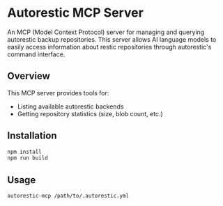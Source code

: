 # Autorestic MCP Server

An MCP (Model Context Protocol) server for managing and querying autorestic backup repositories. This server allows AI language models to easily access information about restic repositories through autorestic's command interface.

## Overview

This MCP server provides tools for:
- Listing available autorestic backends
- Getting repository statistics (size, blob count, etc.)

## Installation

```bash
npm install
npm run build
```

## Usage

```bash
autorestic-mcp /path/to/.autorestic.yml
```